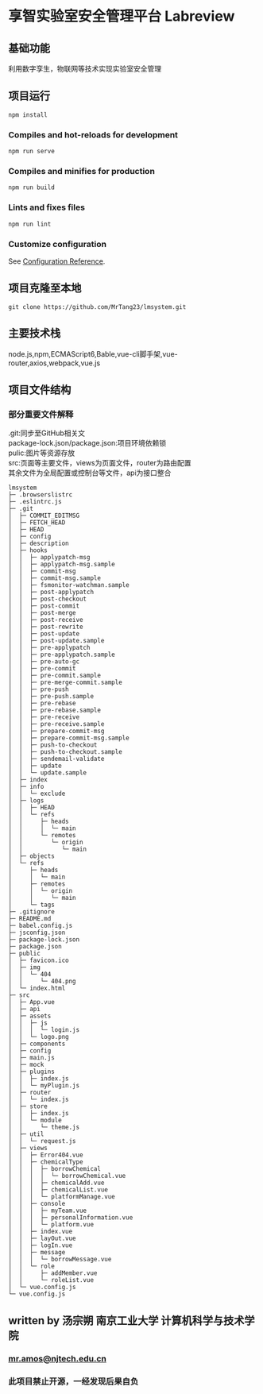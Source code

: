# 享智实验室安全管理平台 Labreview

## 基础功能
利用数字孪生，物联网等技术实现实验室安全管理
  
## 项目运行
```
npm install
```

### Compiles and hot-reloads for development
```
npm run serve
```

### Compiles and minifies for production
```
npm run build
```

### Lints and fixes files
```
npm run lint
```

### Customize configuration
See [Configuration Reference](https://cli.vuejs.org/config/).

## 项目克隆至本地
```
git clone https://github.com/MrTang23/lmsystem.git
```

## 主要技术栈
node.js,npm,ECMAScript6,Bable,vue-cli脚手架,vue-router,axios,webpack,vue.js
  
## 项目文件结构
### 部分重要文件解释
.git:同步至GitHub相关文  
package-lock.json/package.json:项目环境依赖锁  
pulic:图片等资源存放  
src:页面等主要文件，views为页面文件，router为路由配置  
其余文件为全局配置或控制台等文件，api为接口整合  
```
lmsystem
├─ .browserslistrc
├─ .eslintrc.js
├─ .git
│  ├─ COMMIT_EDITMSG
│  ├─ FETCH_HEAD
│  ├─ HEAD
│  ├─ config
│  ├─ description
│  ├─ hooks
│  │  ├─ applypatch-msg
│  │  ├─ applypatch-msg.sample
│  │  ├─ commit-msg
│  │  ├─ commit-msg.sample
│  │  ├─ fsmonitor-watchman.sample
│  │  ├─ post-applypatch
│  │  ├─ post-checkout
│  │  ├─ post-commit
│  │  ├─ post-merge
│  │  ├─ post-receive
│  │  ├─ post-rewrite
│  │  ├─ post-update
│  │  ├─ post-update.sample
│  │  ├─ pre-applypatch
│  │  ├─ pre-applypatch.sample
│  │  ├─ pre-auto-gc
│  │  ├─ pre-commit
│  │  ├─ pre-commit.sample
│  │  ├─ pre-merge-commit.sample
│  │  ├─ pre-push
│  │  ├─ pre-push.sample
│  │  ├─ pre-rebase
│  │  ├─ pre-rebase.sample
│  │  ├─ pre-receive
│  │  ├─ pre-receive.sample
│  │  ├─ prepare-commit-msg
│  │  ├─ prepare-commit-msg.sample
│  │  ├─ push-to-checkout
│  │  ├─ push-to-checkout.sample
│  │  ├─ sendemail-validate
│  │  ├─ update
│  │  └─ update.sample
│  ├─ index
│  ├─ info
│  │  └─ exclude
│  ├─ logs
│  │  ├─ HEAD
│  │  └─ refs
│  │     ├─ heads
│  │     │  └─ main
│  │     └─ remotes
│  │        └─ origin
│  │           └─ main
│  ├─ objects
│  └─ refs
│     ├─ heads
│     │  └─ main
│     ├─ remotes
│     │  └─ origin
│     │     └─ main
│     └─ tags
├─ .gitignore
├─ README.md
├─ babel.config.js
├─ jsconfig.json
├─ package-lock.json
├─ package.json
├─ public
│  ├─ favicon.ico
│  ├─ img
│  │  └─ 404
│  │     └─ 404.png
│  └─ index.html
├─ src
│  ├─ App.vue
│  ├─ api
│  ├─ assets
│  │  ├─ js
│  │  │  └─ login.js
│  │  └─ logo.png
│  ├─ components
│  ├─ config
│  ├─ main.js
│  ├─ mock
│  ├─ plugins
│  │  ├─ index.js
│  │  └─ myPlugin.js
│  ├─ router
│  │  └─ index.js
│  ├─ store
│  │  ├─ index.js
│  │  └─ module
│  │     └─ theme.js
│  ├─ util
│  │  └─ request.js
│  ├─ views
│  │  ├─ Error404.vue
│  │  ├─ chemicalType
│  │  │  ├─ borrowChemical
│  │  │  │  └─ borrowChemical.vue
│  │  │  ├─ chemicalAdd.vue
│  │  │  ├─ chemicalList.vue
│  │  │  └─ platformManage.vue
│  │  ├─ console
│  │  │  ├─ myTeam.vue
│  │  │  ├─ personalInformation.vue
│  │  │  └─ platform.vue
│  │  ├─ index.vue
│  │  ├─ layOut.vue
│  │  ├─ logIn.vue
│  │  ├─ message
│  │  │  └─ borrowMessage.vue
│  │  └─ role
│  │     ├─ addMember.vue
│  │     └─ roleList.vue
│  └─ vue.config.js
└─ vue.config.js

```

## written by 汤宗朔 南京工业大学 计算机科学与技术学院
### mr.amos@njtech.edu.cn
### 此项目禁止开源，一经发现后果自负
